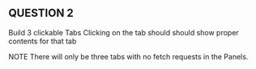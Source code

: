 ## QUESTION 2

Build 3 clickable Tabs
Clicking on the tab should should show proper contents for that tab

NOTE
There will only be three tabs with no fetch requests in the Panels.

